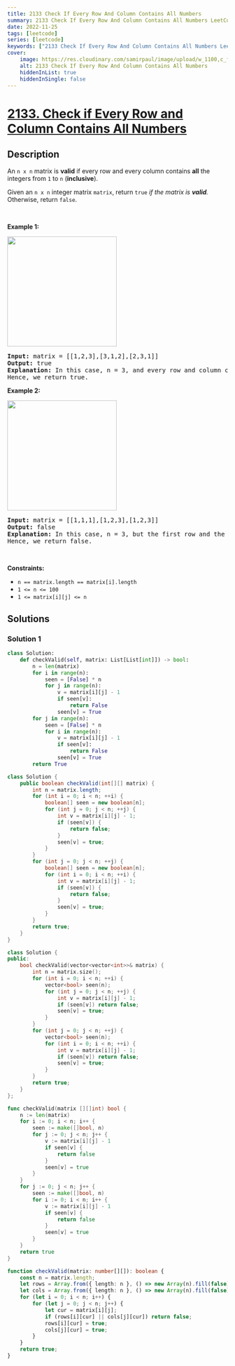 ```yaml
---
title: 2133 Check If Every Row And Column Contains All Numbers
summary: 2133 Check If Every Row And Column Contains All Numbers LeetCode Solution Explained
date: 2022-11-25
tags: [leetcode]
series: [leetcode]
keywords: ["2133 Check If Every Row And Column Contains All Numbers LeetCode Solution Explained in all languages", "2133 Check If Every Row And Column Contains All Numbers", "LeetCode", "leetcode solution in Python3 C++ Java Go PHP Ruby Swift TypeScript Rust C# JavaScript C", "GeeksforGeeks", "InterviewBit", "Coding Ninjas", "HackerRank", "HackerEarth", "CodeChef", "TopCoder", "AlgoExpert", "freeCodeCamp", "Codeforces", "GitHub", "AtCoder", "Samir Paul"]
cover:
    image: https://res.cloudinary.com/samirpaul/image/upload/w_1100,c_fit,co_rgb:FFFFFF,l_text:Arial_75_bold:2133 Check If Every Row And Column Contains All Numbers - Solution Explained/problem-solving.webp
    alt: 2133 Check If Every Row And Column Contains All Numbers
    hiddenInList: true
    hiddenInSingle: false
---
```



# [2133. Check if Every Row and Column Contains All Numbers](https://leetcode.com/problems/check-if-every-row-and-column-contains-all-numbers)


## Description

<p>An <code>n x n</code> matrix is <strong>valid</strong> if every row and every column contains <strong>all</strong> the integers from <code>1</code> to <code>n</code> (<strong>inclusive</strong>).</p>

<p>Given an <code>n x n</code> integer matrix <code>matrix</code>, return <code>true</code> <em>if the matrix is <strong>valid</strong>.</em> Otherwise, return <code>false</code>.</p>

<p>&nbsp;</p>
<p><strong class="example">Example 1:</strong></p>
<img alt="" src="https://spcdn.pages.dev/leetcode/problems/2133.Check%20if%20Every%20Row%20and%20Column%20Contains%20All%20Numbers/images/example1drawio.png" style="width: 250px; height: 251px;" />
<pre>
<strong>Input:</strong> matrix = [[1,2,3],[3,1,2],[2,3,1]]
<strong>Output:</strong> true
<strong>Explanation:</strong> In this case, n = 3, and every row and column contains the numbers 1, 2, and 3.
Hence, we return true.
</pre>

<p><strong class="example">Example 2:</strong></p>
<img alt="" src="https://spcdn.pages.dev/leetcode/problems/2133.Check%20if%20Every%20Row%20and%20Column%20Contains%20All%20Numbers/images/example2drawio.png" style="width: 250px; height: 251px;" />
<pre>
<strong>Input:</strong> matrix = [[1,1,1],[1,2,3],[1,2,3]]
<strong>Output:</strong> false
<strong>Explanation:</strong> In this case, n = 3, but the first row and the first column do not contain the numbers 2 or 3.
Hence, we return false.
</pre>

<p>&nbsp;</p>
<p><strong>Constraints:</strong></p>

<ul>
	<li><code>n == matrix.length == matrix[i].length</code></li>
	<li><code>1 &lt;= n &lt;= 100</code></li>
	<li><code>1 &lt;= matrix[i][j] &lt;= n</code></li>
</ul>

## Solutions

### Solution 1

<!-- tabs:start -->

```python
class Solution:
    def checkValid(self, matrix: List[List[int]]) -> bool:
        n = len(matrix)
        for i in range(n):
            seen = [False] * n
            for j in range(n):
                v = matrix[i][j] - 1
                if seen[v]:
                    return False
                seen[v] = True
        for j in range(n):
            seen = [False] * n
            for i in range(n):
                v = matrix[i][j] - 1
                if seen[v]:
                    return False
                seen[v] = True
        return True
```

```java
class Solution {
    public boolean checkValid(int[][] matrix) {
        int n = matrix.length;
        for (int i = 0; i < n; ++i) {
            boolean[] seen = new boolean[n];
            for (int j = 0; j < n; ++j) {
                int v = matrix[i][j] - 1;
                if (seen[v]) {
                    return false;
                }
                seen[v] = true;
            }
        }
        for (int j = 0; j < n; ++j) {
            boolean[] seen = new boolean[n];
            for (int i = 0; i < n; ++i) {
                int v = matrix[i][j] - 1;
                if (seen[v]) {
                    return false;
                }
                seen[v] = true;
            }
        }
        return true;
    }
}
```

```cpp
class Solution {
public:
    bool checkValid(vector<vector<int>>& matrix) {
        int n = matrix.size();
        for (int i = 0; i < n; ++i) {
            vector<bool> seen(n);
            for (int j = 0; j < n; ++j) {
                int v = matrix[i][j] - 1;
                if (seen[v]) return false;
                seen[v] = true;
            }
        }
        for (int j = 0; j < n; ++j) {
            vector<bool> seen(n);
            for (int i = 0; i < n; ++i) {
                int v = matrix[i][j] - 1;
                if (seen[v]) return false;
                seen[v] = true;
            }
        }
        return true;
    }
};
```

```go
func checkValid(matrix [][]int) bool {
	n := len(matrix)
	for i := 0; i < n; i++ {
		seen := make([]bool, n)
		for j := 0; j < n; j++ {
			v := matrix[i][j] - 1
			if seen[v] {
				return false
			}
			seen[v] = true
		}
	}
	for j := 0; j < n; j++ {
		seen := make([]bool, n)
		for i := 0; i < n; i++ {
			v := matrix[i][j] - 1
			if seen[v] {
				return false
			}
			seen[v] = true
		}
	}
	return true
}
```

```ts
function checkValid(matrix: number[][]): boolean {
    const n = matrix.length;
    let rows = Array.from({ length: n }, () => new Array(n).fill(false));
    let cols = Array.from({ length: n }, () => new Array(n).fill(false));
    for (let i = 0; i < n; i++) {
        for (let j = 0; j < n; j++) {
            let cur = matrix[i][j];
            if (rows[i][cur] || cols[j][cur]) return false;
            rows[i][cur] = true;
            cols[j][cur] = true;
        }
    }
    return true;
}
```

<!-- tabs:end -->

<!-- end -->
